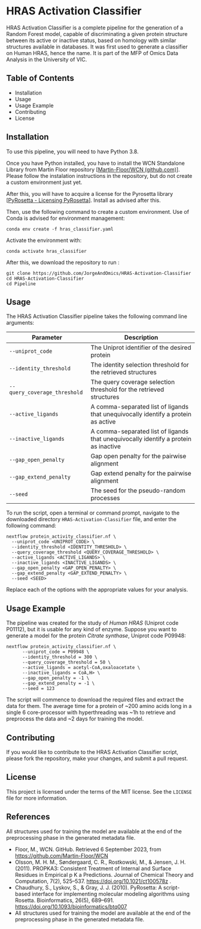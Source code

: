 
# HRAS Activation Classifier


HRAS Activation Classifier is a complete pipeline for the generation of a Random Forest model, capable of discriminating a given protein structure between its active or inactive status, based on homology with similar structures available in databases. It was first used to generate a classifier on Human HRAS, hence the name. It is part of the MFP of Omics Data Analysis in the University of VIC.

## Table of Contents

-   Installation
-   Usage
-   Usage Example
-   Contributing
-   License

## Installation

To use this pipeline, you will need to have Python 3.8.

Once you have Python installed, you have to install the WCN Standalone Library from Martin Floor repository [[Martin-Floor/WCN (github.com)](https://github.com/Martin-Floor/WCN)]. Please follow the instalation instructions in the repository, but do not create a custom environment just yet.

After this, you will have to acquire a license for the Pyrosetta library [[PyRosetta - Licensing PyRosetta](https://www.pyrosetta.org/home/licensing-pyrosetta)]. Install as advised after this.

Then, use the following command to create a custom environment. Use of Conda is advised for environment management:

    conda env create -f hras_classifier.yaml
Activate the environment with:

    conda activate hras_classifier
After this, we download the repository to run :

    git clone https://github.com/JorgeAndOmics/HRAS-Activation-Classifier
    cd HRAS-Activation-Classifier
    cd Pipeline

## Usage

The HRAS Activation Classifier pipeline takes the following command line arguments:

| Parameter                   | Description                                                                                       |
|-----------------------------|---------------------------------------------------------------------------------------------------|
| `--uniprot_code`            | The Uniprot identifier of the desired protein                                                     |
| `--identity_threshold`      | The identity selection threshold for the retrieved structures                                     |
| `--query_coverage_threshold`| The query coverage selection threshold for the retrieved structures                               |
| `--active_ligands`          | A comma-separated list of ligands that unequivocally identify a protein as active                 |
| `--inactive_ligands`        | A comma-separated list of ligands that unequivocally identify a protein as inactive               |
| `--gap_open_penalty`        | Gap open penalty for the pairwise alignment                                                      |
| `--gap_extend_penalty`      | Gap extend penalty for the pairwise alignment                                                    |
| `--seed`                    | The seed for the pseudo-random processes                                                          |


To run the script, open a terminal or command prompt, navigate to the downloaded directory  `HRAS-Activation-Classifier`  file, and enter the following command:

    nextflow protein_activity_classifier.nf \  
      --uniprot_code <UNIPROT_CODE> \  
      --identity_threshold <IDENTITY_THRESHOLD> \  
      --query_coverage_threshold <QUERY_COVERAGE_THRESHOLD> \  
      --active_ligands <ACTIVE_LIGANDS> \  
      --inactive_ligands <INACTIVE_LIGANDS> \  
      --gap_open_penalty <GAP_OPEN_PENALTY> \  
      --gap_extend_penalty <GAP_EXTEND_PENALTY> \  
      --seed <SEED>  

Replace  each of the options  with the appropriate values for your analysis.

## Usage Example

The pipeline was created for the study of *Human HRAS* (Uniprot code P01112), but it is usable for any kind of enzyme. Suppose you want to generate a model for the protein *Citrate synthase*, Uniprot code P09948:

    nextflow protein_activity_classifier.nf \  
          --uniprot_code = P09948 \  
          --identity_threshold = 300 \  
          --query_coverage_threshold = 50 \  
          --active_ligands = acetyl-CoA,oxaloacetate \  
          --inactive_ligands = CoA,H> \  
          --gap_open_penalty = -1 \  
          --gap_extend_penalty = -1 \  
          --seed = 123  


The script will commence to download the required files and extract the data for them. The average time for a protein of ~200 amino acids long in a single 6 core-processor with hyperthreading was ~1h to retrieve and preprocess the data and ~2 days for training the model.


## Contributing

If you would like to contribute to the HRAS Activation Classifier script, please fork the repository, make your changes, and submit a pull request.

## License

This project is licensed under the terms of the MIT license. See the  `LICENSE`  file for more information.

## References
All structures used for training the model are available at the end of the preprocessing phase in the generated metadata file.
- Floor, M., WCN. GitHub. Retrieved 6 September 2023, from https://github.com/Martin-Floor/WCN 
- Olsson, M. H. M., Søndergaard, C. R., Rostkowski, M., & Jensen, J. H. (2011). PROPKA3: Consistent 
Treatment of Internal and Surface Residues in Empirical p K a Predictions. Journal of Chemical Theory 
and Computation, 7(2), 525–537. https://doi.org/10.1021/ct100578z .
- Chaudhury, S., Lyskov, S., & Gray, J. J. (2010). PyRosetta: A script-based interface for implementing 
molecular modeling algorithms using Rosetta. Bioinformatics, 26(5), 689–691. 
https://doi.org/10.1093/bioinformatics/btq007
- All structures used for training the model are available at the end of the preprocessing phase in the generated metadata file.
